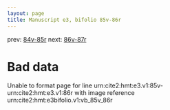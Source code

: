 ```yaml
---
layout: page
title: Manuscript e3, bifolio 85v-86r
---
```


prev: [84v-85r](../84v-85r/) next: [86v-87r](../86v-87r/)

# Bad data

Unable to format page for line urn:cite2:hmt:e3.v1:85v-urn:cite2:hmt:e3.v1:86r with image reference urn:cite2:hmt:e3bifolio.v1:vb_85v_86r
